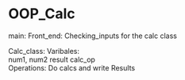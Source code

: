 # OOP_Calc
main:
  Front_end:
  Checking_inputs for the calc class
  
  
Calc_class:
Varibales:       
    num1,
    num2
    result 
    calc_op          
Operations:
    Do calcs and write Results
                         

